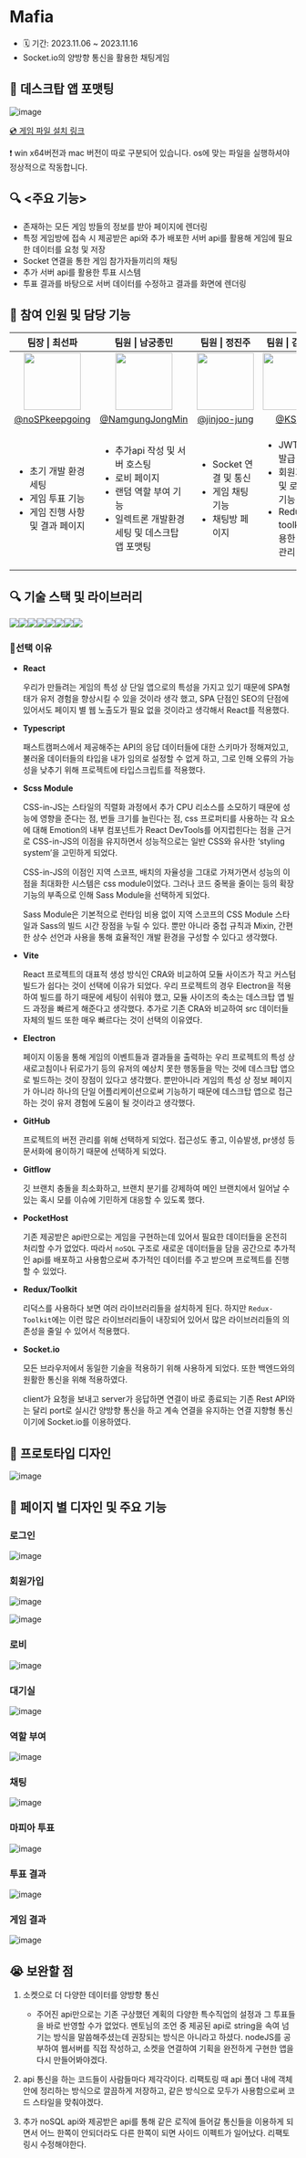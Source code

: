# Mafia

- 🗓 기간: 2023.11.06 ~ 2023.11.16
- Socket.io의 양방향 통신을 활용한 채팅게임

## 💾 데스크탑 앱 포맷팅
![image](https://github.com/noSPkeepgoing/Mafia-team4/assets/100336573/be782887-8921-4eaf-ac74-2e5d5f3779be)

[💿 게임 파일 설치 링크](https://drive.google.com/file/d/1Hrq-l6EoEaIVnmpMBdsXLwkJ8z03APIw/view?usp=drive_link)

❗ win x64버전과 mac 버전이 따로 구분되어 있습니다. os에 맞는 파일을 실행하셔야 정상적으로 작동합니다.


## 🔍️ <주요 기능>

- 존재하는 모든 게임 방들의 정보를 받아 페이지에 렌더링
- 특정 게임방에 접속 시 제공받은 api와 추가 배포한 서버 api를 활용해 게임에 필요한 데이터를 요청 및 저장
- Socket 연결을 통한 게임 참가자들끼리의 채팅
- 추가 서버 api를 활용한 투표 시스템
- 투표 결과를 바탕으로 서버 데이터를 수정하고 결과를 화면에 렌더링

## 👭 참여 인원 및 담당 기능

<table>
  <thead>
    <tr>
      <th align="center"> 팀장 | 최선파 </th>
      <th align="center"> 팀원 | 남궁종민 </th>
      <th align="center"> 팀원 | 정진주 </th>
      <th align="center"> 팀원 | 김소정 </th>
    </tr>
  </thead>
  <tbody>
    <tr>
      <td align="center">
        <a target="_blank" rel="noopener noreferrer nofollow" href="https://github.com/noSPkeepgoing">
          <img src="https://avatars.githubusercontent.com/u/125979833?v=4" width="100" style="max-width: 100%;">
        </a>
      </td>
      <td align="center">
        <a target="_blank" rel="noopener noreferrer nofollow" href="https://github.com/NamgungJongMin">
          <img src="https://avatars.githubusercontent.com/u/100336573?v=4" width="100" style="max-width: 100%;">
        </a>
      </td>
      <td align="center">
        <a target="_blank" rel="noopener noreferrer nofollow" href="https://github.com/jinjoo-jung">
          <img src="https://avatars.githubusercontent.com/u/85981963?v=4" width="100" style="max-width: 100%;">
        </a>
      </td>
      <td align="center">
        <a target="_blank" rel="noopener noreferrer nofollow" href="https://github.com/KSJT">
          <img src="https://avatars.githubusercontent.com/u/118329943?v=4" width="100" style="max-width: 100%;">
        </a>
      </td>
    </tr>
    <tr>
      <td align="center">
        <a href="https://github.com/noSPkeepgoing">@noSPkeepgoing</a>
      </td>
      <td align="center">
         <a href="https://github.com/NamgungJongMin">@NamgungJongMin</a>
      </td>
      <td align="center">
        <a href="https://github.com/jinjoo-jung">@jinjoo-jung</a>
      </td>
      <td align="center">
        <a href="https://github.com/KSJT">@KSJT</a>
      </td>
    </tr>
    <tr>
      <td>
        <ul>
          <li>초기 개발 환경 세팅</li>
          <li>게임 투표 기능</li>
          <li>게임 진행 사항 및 결과 페이지</li>
        </ul>
      </td>
      <td>
        <ul>
          <li>추가api 작성 및 서버 호스팅</li>
          <li>로비 페이지</li>
          <li>랜덤 역할 부여 기능</li>
          <li>일렉트론 개발환경 세팅 및 데스크탑 앱 포맷팅</li>
        </ul>
      </td>
      <td>
        <ul>
          <li>Socket 연결 및 통신</li>
          <li>게임 채팅 기능</li>
          <li>채팅방 페이지</li>
        </ul>
      </td>
      <td>
        <ul>
          <li>JWT 토큰 발급</li>
          <li>회원가입 및 로그인 기능</li>
          <li>Redux toolkit 활용한 상태 관리</li>
        </ul>
      </td>
    </tr>
  </tbody>
</table>

## 🔍️ 기술 스택 및 라이브러리

<div style="display: flex;">
  <img src="https://img.shields.io/badge/typescript-%23007ACC.svg?style=for-the-badge&logo=typescript&logoColor=white" />
  <img src="https://img.shields.io/badge/vite-%646CFF.svg?style=for-the-badge&logo=vite&logoColor=white" />
  <img src="https://img.shields.io/badge/react-%2320232a?style=for-the-badge&logo=react&logoColor=%2361DAFB" />
  <img src="https://img.shields.io/badge/sass-CC6699?style=for-the-badge&logo=sass&logoColor=white" />
  <img src="https://img.shields.io/badge/github-181717?style=for-the-badge&logo=github&logoColor=white" />
  <img src="https://img.shields.io/badge/pockethost-%B8DBE4.svg?style=for-the-badge&logo=pocketbase" />
  <img src="https://img.shields.io/badge/Redux/toolkit-%23039BE5.svg?style=for-the-badge&logo=Redux" />
  <img src="https://img.shields.io/badge/socket.io-010101.svg?style=for-the-badge&logo=reactquery&logoColor=white" />
</div>


### 🧨선택 이유

  
- **React**
    
    우리가 만들려는 게임의 특성 상 단일 앱으로의 특성을 가지고 있기 때문에 SPA형태가 유저 경험을 향상시킬 수 있을 것이라 생각 했고, SPA 단점인  SEO의 단점에 있어서도 페이지 별 웹 노출도가 필요 없을 것이라고 생각해서 React를 적용했다.
    

- **Typescript**
    
    패스트캠퍼스에서 제공해주는 API의 응답 데이터들에 대한 스키마가 정해져있고, 불러올 데이터들의 타입을 내가 임의로 설정할 수 없게 하고, 그로 인해 오류의 가능성을 낮추기 위해 프로젝트에 타입스크립트를 적용했다.
    
- **Scss Module**
    
    CSS-in-JS는 스타일의 직렬화 과정에서 추가 CPU 리소스를 소모하기 때문에 성능에 영향을 준다는 점, 번들 크기를 늘린다는 점, css 프로퍼티를 사용하는 각 요소에 대해 Emotion의 내부 컴포넌트가 React DevTools를 어지럽힌다는 점을 근거로 CSS-in-JS의 이점을 유지하면서 성능적으로는 일반 CSS와 유사한 ‘styling system’을 고민하게 되었다.
    
    CSS-in-JS의 이점인 지역 스코프, 배치의 자율성을 그대로 가져가면서 성능의 이점을 최대화한 시스템은 css module이었다. 그러나 코드 중복을 줄이는 등의 확장 기능의 부족으로 인해 Sass Module을 선택하게 되었다.
    
    Sass Module은 기본적으로 런타임 비용 없이 지역 스코프의 CSS Module 스타일과 Sass의 빌드 시간 장점을 누릴 수 있다. 뿐만 아니라 중첩 규칙과 Mixin, 간편한 상수 선언과 사용을 통해 효율적인 개발 환경을 구성할 수 있다고 생각했다.
    
- **Vite**
    
    React 프로젝트의 대표적 생성 방식인 CRA와 비교하여 모듈 사이즈가 작고 커스텀 빌드가 쉽다는 것이 선택에 이유가 되었다. 우리 프로젝트의 경우 Electron을 적용하여 빌드를 하기 때문에 세팅이 쉬워야 했고, 모듈 사이즈의  축소는 데스크탑 앱 빌드 과정을 빠르게 해준다고 생각했다. 추가로 기존 CRA와 비교하여 src 데이터들 자체의 빌드 또한 매우 빠르다는 것이 선택의 이유였다.
    
- **Electron**
    
    페이지 이동을 통해 게임의 이벤트들과 결과들을 출력하는 우리 프로젝트의 특성 상 새로고침이나 뒤로가기 등의 유저의 예상치 못한 행동들을 막는 것에 데스크탑 앱으로 빌드하는 것이 장점이 있다고 생각했다. 뿐만아니라 게임의 특성 상 정보 페이지가 아니라 하나의 단일 어플리케이션으로써 기능하기 때문에 데스크탑 앱으로 접근하는 것이 유저 경험에 도움이 될 것이라고 생각했다.
    
- **GitHub**
    
    프로젝트의 버전 관리를 위해 선택하게 되었다. 접근성도 좋고, 이슈발생, pr생성 등 문서화에 용이하기 때문에 선택하게 되었다.
    
- **Gitflow**
    
    깃 브랜치 충돌을 최소화하고, 브랜치 분기를 강제하여 메인 브랜치에서 일어날 수 있는 혹시 모를 이슈에 기민하게 대응할 수 있도록 했다.
    
- **PocketHost**
    
    기존 제공받은 api만으로는 게임을 구현하는데 있어서 필요한 데이터들을 온전히 처리할 수가 없었다. 따라서 `noSQL` 구조로 새로운 데이터들을 담을 공간으로 추가적인 api를 배포하고 사용함으로써 추가적인 데이터를 주고 받으며 프로젝트를 진행할 수 있었다.
    
- **Redux/Toolkit**
    
    리덕스를 사용하다 보면 여러 라이브러리들을 설치하게 된다. 하지만 `Redux-Toolkit`에는 이런 많은 라이브러리들이 내장되어 있어서 많은 라이브러리들의 의존성을 줄일 수 있어서 적용했다.
    
- **Socket.io**
    
    모든 브라우저에서 동일한 기술을 적용하기 위해 사용하게 되었다. 또한 백엔드와의 원활한 통신을 위해 적용하였다.
    
    client가 요청을 보내고 server가 응답하면 연결이 바로 종료되는 기존 Rest API와는  달리 port로 실시간 양방향 통신을 하고 계속 연결을 유지하는 연결 지향형 통신이기에 Socket.io를 이용하였다.

</details>

## 🎨 프로토타입 디자인

![image](https://github.com/NamgungJongMin/Mafia-team4/assets/100336573/5f2bbb4a-f62a-46e5-961c-eeb475b23b0a)

## 📄 페이지 별 디자인 및 주요 기능

### 로그인
![image](https://github.com/noSPkeepgoing/Mafia-team4/assets/100336573/3c9b1cde-bad2-46c6-ab89-3b2ecdb8431f)


### 회원가입
![image](https://github.com/noSPkeepgoing/Mafia-team4/assets/100336573/e5bec1c9-7a27-4cee-bb6f-3c4d2b0d9b58)

![image](https://github.com/noSPkeepgoing/Mafia-team4/assets/100336573/826d09ef-497a-46f3-8796-5b6d737858ff)

### 로비
![image](https://github.com/noSPkeepgoing/Mafia-team4/assets/100336573/22c6b2de-f8b6-4b38-b652-38a7d3f7d7d4)

### 대기실
![image](https://github.com/noSPkeepgoing/Mafia-team4/assets/100336573/5440d50d-96b2-4722-a6fd-aa05d2464f63)

### 역할 부여
![image](https://github.com/noSPkeepgoing/Mafia-team4/assets/100336573/e7b98ce8-a4ae-4356-a420-3507f2c2994d)

### 채팅

![image](https://github.com/noSPkeepgoing/Mafia-team4/assets/100336573/e86e574b-ee8b-456e-af37-bb45e359e39d)

### 마피아 투표

![image](https://github.com/noSPkeepgoing/Mafia-team4/assets/100336573/0ff4513f-eaab-4e4f-956e-c404c43bb122)

### 투표 결과

![image](https://github.com/noSPkeepgoing/Mafia-team4/assets/100336573/98affa2c-5ba7-4bc2-81c5-2c8215d82405)

### 게임 결과

![image](https://github.com/noSPkeepgoing/Mafia-team4/assets/100336573/e466cdff-c8e1-44c5-a57f-aac3154657d7)

## 😭 보완할 점

1. 소켓으로 더 다양한 데이터를 양방향 통신
   - 주어진 api만으로는 기존 구상했던 계획의 다양한 특수직업의 설정과 그 투표들을 바로 반영할 수가 없었다. 멘토님의 조언 중 제공된 api로 string을 속여 넘기는 방식을 말씀해주셨는데 권장되는 방식은 아니라고 하셨다. nodeJS를 공부하여 웹서버를 직접 작성하고, 소켓을 연결하여 기획을 완전하게 구현한 앱을 다시 만들어봐야겠다.
  
2. api 통신을 하는 코드들이 사람들마다 제각각이다. 리팩토링 때 api 폴더 내에 객체 안에 정리하는 방식으로 깔끔하게 저장하고, 같은 방식으로 모두가 사용함으로써 코드 스타일을 맞춰야겠다.

3. 추가 noSQL api와 제공받은 api를 통해 같은 로직에 들어갈 통신들을 이용하게 되면서 어느 한쪽이 안되더라도 다른 한쪽이 되면 사이드 이펙트가 일어났다. 리팩토링시 수정해야한다. 
